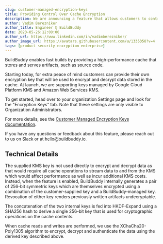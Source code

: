 ```yaml
---
slug: customer-managed-encryption-keys
title: Providing Control Over Cache Encryption
description: We are announcing a feature that allows customers to control how their data is encrypted in in our cache.
author: Vadim Berezniker
author_title: Engineer @ BuildBuddy
date: 2023-05-26:12:00:00
author_url: https://www.linkedin.com/in/vadimberezniker/
author_image_url: https://avatars.githubusercontent.com/u/1335358?v=4
tags: [product security encryption enterprise]
---
```


BuildBuddy enables fast builds by providing a high-performance cache that stores and serves artifacts, such as source
code.

Starting today, for extra peace of mind customers can provide their own encryption key that will be used to encrypt
and decrypt data stored in the cache. At launch, we are supporting keys managed by Google Cloud Platform KMS and Amazon
Web Services KMS.

<!-- truncate -->

To get started, head over to your organization Settings page and look for the "Encryption Keys" tab. Note that these
settings are only visible to Organization Administrators.

For more details, see the [Customer Managed Encryption Keys documentation](https://www.buildbuddy.io/docs/remote-build-execution).

If you have any questions or feedback about this feature, please reach out to us on [Slack](https://slack.buildbuddy.io/) or at [hello@buildbuddy.io](mailto:hello@buildbuddy.io).

## Technical Details

The supplied KMS key is not used directly to encrypt and decrypt data as that would require all cache operations to
stream data to and from the KMS which would affect performance as well as incur additional KMS costs. Instead,
when the feature is enabled, BuildBuddy internally generates a pair of 256-bit symmetric keys which are themselves encrypted
using a combination of the customer-supplied key and a BuildBuddy-managed key. Revocation of either key renders
previously written artifacts undecryptable.

The concatenation of the two internal keys is fed into HKDF-Expand using a SHA256 hash to derive a single 256-bit key
that is used for cryptographic operations on the cache contents.

When cache reads and writes are performed, we use the XChaCha20-Poly1305 algorithm to encrypt, decrypt and authenticate
the data using the derived key described above.
